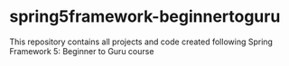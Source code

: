 # spring5framework-beginnertoguru
This repository contains all projects and code created following Spring Framework 5: Beginner to Guru course
